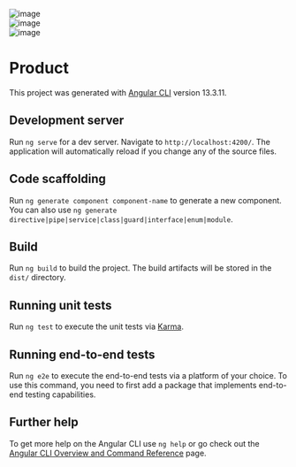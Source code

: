 ![image](https://github.com/zeynepcircir/Products/assets/81877446/a15e05f5-5e0d-4a77-a0fa-43131ff7e493) <br>
![image](https://github.com/zeynepcircir/Products/assets/81877446/633702b2-bfc7-4475-98d6-c4bdae5753a4) <br>
![image](https://github.com/zeynepcircir/Products/assets/81877446/18fc0d74-9d92-4dc9-bfa6-0112f5d6b3d8)
# Product

This project was generated with [Angular CLI](https://github.com/angular/angular-cli) version 13.3.11.

## Development server

Run `ng serve` for a dev server. Navigate to `http://localhost:4200/`. The application will automatically reload if you change any of the source files.

## Code scaffolding

Run `ng generate component component-name` to generate a new component. You can also use `ng generate directive|pipe|service|class|guard|interface|enum|module`.

## Build

Run `ng build` to build the project. The build artifacts will be stored in the `dist/` directory.

## Running unit tests

Run `ng test` to execute the unit tests via [Karma](https://karma-runner.github.io).

## Running end-to-end tests

Run `ng e2e` to execute the end-to-end tests via a platform of your choice. To use this command, you need to first add a package that implements end-to-end testing capabilities.

## Further help

To get more help on the Angular CLI use `ng help` or go check out the [Angular CLI Overview and Command Reference](https://angular.io/cli) page.
